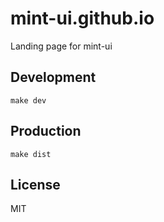 # mint-ui.github.io
Landing page for mint-ui

## Development

```shell
make dev
```

## Production
```
make dist
```

## License
MIT
